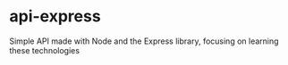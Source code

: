 # api-express
Simple API made with Node and the Express library, focusing on learning these technologies

